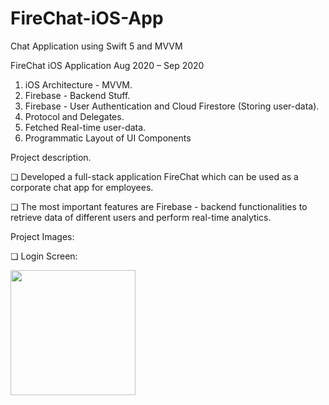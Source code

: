 # FireChat-iOS-App
Chat Application using Swift 5 and MVVM

FireChat iOS Application
Aug 2020 – Sep 2020

1. iOS Architecture - MVVM.
2. Firebase - Backend Stuff.
3. Firebase - User Authentication and Cloud Firestore (Storing user-data).
3. Protocol and Delegates.
4. Fetched Real-time user-data.
5. Programmatic Layout of UI Components

Project description.

❏ Developed a full-stack application FireChat which can be used as a corporate chat app for employees.

❏ The most important features are Firebase - backend functionalities to retrieve data of different users and perform real-time analytics.

Project Images:

❏ Login Screen:

<img src="https://user-images.githubusercontent.com/61109207/127391731-7f2d0371-52dc-4ba3-a822-6534712ef648.png" width="200" height="200">
